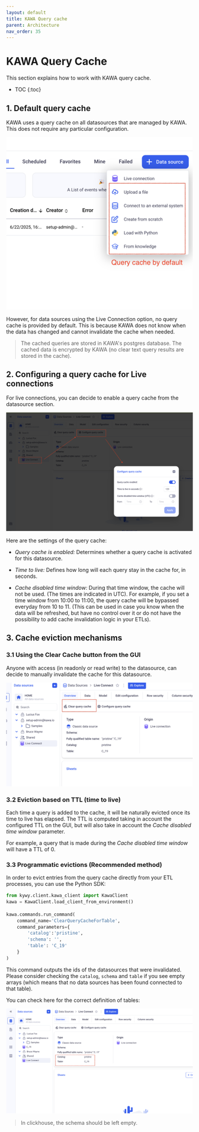 ```yaml
---
layout: default
title: KAWA Query cache
parent: Architecture
nav_order: 35
---
```


# KAWA Query Cache

This section explains how to work with KAWA query cache.

* TOC
{:toc}

## 1. Default query cache

KAWA uses a query cache on all datasources that are managed by KAWA. This does not require any particular configuration.

![Query Cache](./readme-assets/qc1.png)

However, for data sources using the Live Connection option, no query cache is provided by default. This is because KAWA does not know when the data has changed and cannot invalidate the cache when needed.

> The cached queries are stored in KAWA's postgres database. The cached data is encrypted by KAWA (no clear text query results are stored in the cache).

## 2. Configuring a query cache for Live connections

For live connections, you can decide to enable a query cache from the datasource section.

![Query Cache](./readme-assets/qc2.png)

Here are the settings of the query cache:

- _Query cache is enabled:_ Determines whether a query cache is activated for this datasource.

- _Time to live:_ Defines how long will each query stay in the cache for, in seconds.

- _Cache disabled time window:_ During that time window, the cache will not be used. (The times are indicated in UTC). For example, if you set a time window from 10:00 to 11:00, the query cache will be bypassed everyday from 10 to 11. (This can be used in case you know when the data will be refreshed, but have no control over it or do not have the possibility to add cache invalidation logic in your ETLs).

## 3. Cache eviction mechanisms

### 3.1 Using the Clear Cache button from the GUI

Anyone with access (in readonly or read write) to the datasource, can decide to manually invalidate the cache for this datasource. 

![Query Cache](./readme-assets/qc3.png)

### 3.2 Eviction based on TTL (time to live)

Each time a query is added to the cache, it will be naturally evicted once its time to live has elapsed. The TTL is computed taking in account the configured TTL on the GUI, but will also take in account the _Cache disabled time window_ parameter.

For example, a query that is made during the _Cache disabled time window_ will have a TTL of 0.

### 3.3 Programmatic evictions (Recommended method)

In order to evict entries from the query cache directly from your ETL processes, you can use the Python SDK:


```python
from kywy.client.kawa_client import KawaClient
kawa = KawaClient.load_client_from_environment()

kawa.commands.run_command(
    command_name='ClearQueryCacheForTable',
    command_parameters={
        'catalog':'pristine',
        'schema': '',
        'table': 'C_19'
    } 
)
```

This command outputs the ids of the datasources that were invalidated. Please consider checking the `catalog`, `schema` and `table` if you see empty arrays (which means that no data sources has been found connected to that table).

You can check here for the correct definition of tables:

![Query Cache](./readme-assets/qc4.png)

> In clickhouse, the schema should be left empty.
